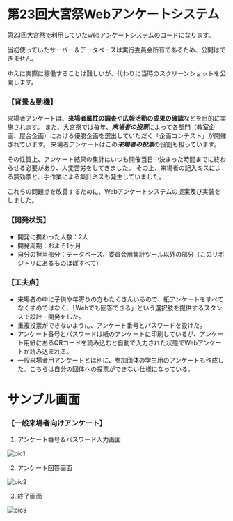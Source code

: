 # 第23回大宮祭Webアンケートシステム

第23回大宮祭で利用していたwebアンケートシステムのコードになります。

当初使っていたサーバー＆データベースは実行委員会所有であるため、公開はできません。

ゆえに実際に稼働することは難しいが、代わりに当時のスクリーンショットを公開します。



### 【背景＆動機】

来場者アンケートは、**来場者属性の調査**や**広報活動の成果の確認**などを目的に実施されます。
また、大宮祭では毎年、***来場者の投票***によって各部門（教室企画、屋台企画）における優勝企画を選出していただく「企画コンテスト」が開催されています。
来場者アンケートはこの***来場者の投票***の役割も担っています。

その性質上、アンケート結果の集計はいつも開催当日中決まった時間までに終わらせる必要があり、大変苦労をしてきました。
その上、来場者の記入ミスによる無効票と、手作業による集計ミスも発生していました。

これらの問題点を改善するために、Webアンケートシステムの提案及び実装をしました。



### 【開発状況】

- 開発に携わった人数：2人
- 開発周期：およそ1ヶ月
- 自分の担当部分：データベース、委員会用集計ツール以外の部分（このリポジトリにあるものほぼすべて）



### 【工夫点】

- 来場者の中に子供や年寄りの方もたくさんいるので、紙アンケートをすべてなくすのではなく、「Webでも回答できる」という選択肢を提供するスタンスで設計・開発をした。
- 重複投票ができないように、アンケート番号とパスワードを設けた。
- アンケート番号とパスワードは紙のアンケートに印刷しているが、アンケート用紙にあるQRコードを読み込むと自動で入力された状態でWebアンケートが読み込まれる。
- 一般来場者用アンケートとは別に、参加団体の学生用のアンケートも作成した。こちらは自分の団体への投票ができない仕様になっている。




# サンプル画面

### 【一般来場者向けアンケート】

1. アンケート番号＆パスワード入力画面

![pic1](https://user-images.githubusercontent.com/64080637/169736105-50fe8826-a34a-47b2-a062-fb0261545a2f.PNG)


2. アンケート回答画面

![pic2](https://user-images.githubusercontent.com/64080637/169736963-f669a275-c387-49a5-b78e-03556aef8a22.PNG)


3. 終了画面

![pic3](https://user-images.githubusercontent.com/64080637/169736173-95536bea-9588-4a7e-a82e-61e0495e4eb7.PNG)
